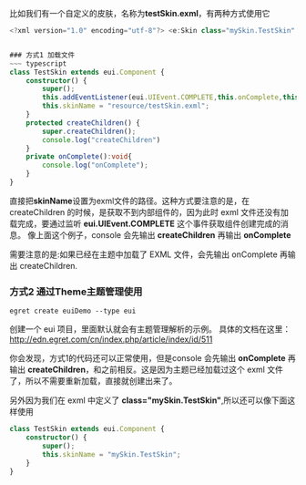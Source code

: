 比如我们有一个自定义的皮肤，名称为**testSkin.exml**，有两种方式使用它
~~~ typescript
<?xml version="1.0" encoding="utf-8"?> <e:Skin class="mySkin.TestSkin" xmlns:e="http://ns.egret.com/eui"> <e:DataGroup> <e:itemRendererSkinName> <e:Skin> <e:Label textColor="0xfd0000" text="{data.label}"/> </e:Skin> </e:itemRendererSkinName> <e:ArrayCollection> <e:Array> <e:Object label="item1"/> <e:Object label="item2"/> <e:Object label="item3"/> </e:Array> </e:ArrayCollection> </e:DataGroup> </e:Skin>~~~


### 方式1 加载文件
~~~ typescript
class TestSkin extends eui.Component {
    constructor() {
        super();
        this.addEventListener(eui.UIEvent.COMPLETE,this.onComplete,this);
        this.skinName = "resource/testSkin.exml";
    }
    protected createChildren() {
        super.createChildren();
        console.log("createChildren")
    }
    private onComplete():void{
        console.log("onComplete");
    }
}
~~~
直接把**skinName**设置为exml文件的路径。这种方式要注意的是，在 createChildren 的时候，是获取不到内部组件的，因为此时 exml 文件还没有加载完成，要通过监听 **eui.UIEvent.COMPLETE** 这个事件获取组件创建完成的消息。
像上面这个例子，console 会先输出 **createChildren** 再输出 **onComplete**

需要注意的是:如果已经在主题中加载了 EXML 文件，会先输出 onComplete 再输出 createChildren.

### 方式2 通过Theme主题管理使用
~~~
egret create euiDemo --type eui
~~~
创建一个 eui 项目，里面默认就会有主题管理解析的示例。
具体的文档在这里：http://edn.egret.com/cn/index.php/article/index/id/511

你会发现，方式1的代码还可以正常使用，但是console 会先输出 **onComplete** 再输出 **createChildren**，和之前相反。这是因为主题已经加载过这个 exml 文件了，所以不需要重新加载，直接就创建出来了。

另外因为我们在 exml 中定义了 **class="mySkin.TestSkin"**,所以还可以像下面这样使用
~~~ typescript
class TestSkin extends eui.Component {
    constructor() {
        super();
        this.skinName = "mySkin.TestSkin";
    }
}
~~~

